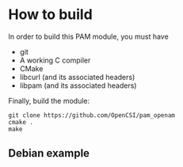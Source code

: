 # How to build

In order to build this PAM module, you must have
* git
* A working C compiler
* CMake
* libcurl (and its associated headers)
* libpam (and its associated headers)

Finally, build the module:

	git clone https://github.com/OpenCSI/pam_openam
	cmake .
	make

## Debian example
